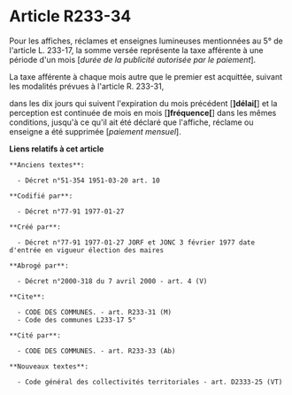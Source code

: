 # Article R233-34

Pour les affiches, réclames et enseignes lumineuses mentionnées au 5° de l'article L. 233-17, la somme versée représente la
taxe afférente à une période d'un mois [*durée de la publicité autorisée par le paiement*]. 

La taxe afférente à chaque mois autre que le premier est acquittée, suivant les modalités prévues à l'article R. 233-31,

dans les dix jours qui suivent l'expiration du mois précédent [**]délai[**] et la perception est continuée de mois en mois
[**]fréquence[**] dans les mêmes conditions, jusqu'à ce qu'il ait été déclaré que l'affiche, réclame ou enseigne a été
supprimée [*paiement mensuel*].

**Liens relatifs à cet article**

	**Anciens textes**:

	  - Décret n°51-354 1951-03-20 art. 10

	**Codifié par**:

	  - Décret n°77-91 1977-01-27

	**Créé par**:

	  - Décret n°77-91 1977-01-27 JORF et JONC 3 février 1977 date d'entrée en vigueur élection des maires

	**Abrogé par**:

	  - Décret n°2000-318 du 7 avril 2000 - art. 4 (V)

	**Cite**:

	  - CODE DES COMMUNES. - art. R233-31 (M)
	  - Code des communes L233-17 5°

	**Cité par**:

	  - CODE DES COMMUNES. - art. R233-33 (Ab)

	**Nouveaux textes**:

	  - Code général des collectivités territoriales - art. D2333-25 (VT)
